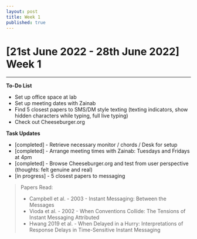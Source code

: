 ```yaml
---
layout: post
title: Week 1
published: true
---
```


# [21st June 2022 - 28th June 2022] Week 1
***
**To-Do List**
* Set up office space at lab
* Set up meeting dates with Zainab
* Find 5 closest papers to SMS/DM style texting (texting indicators, show hidden characters while typing, full live typing)
* Check out Cheeseburger.org

**Task Updates**
* [completed] - Retrieve necessary monitor / chords / Desk for setup 
* [completed] - Arrange meeting times with Zainab: Tuesdays and Fridays at 4pm 
* [completed] - Browse Cheeseburger.org and test from user perspective (thoughts: felt genuine and real)
* [in progress] - 5 closest papers to messaging
> Papers Read: 
> * Campbell et al. - 2003 - Instant Messaging: Between the Messages 
> * Vioda et al. - 2002 - When Conventions Collide: The Tensions of Instant Messaging Attributed 
> * Hwang 2019 et al. - When Delayed in a Hurry: Interpretations of Response Delays in Time-Sensitive Instant Messaging

